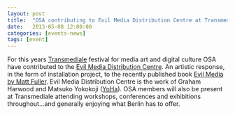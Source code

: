 ```yaml
---
layout: post
title:  "OSA contributing to Evil Media Distribution Centre at Transmediale 2013"
date:   2013-05-08 12:00:00
categories: [events-news]
tags: [event]
---
```


For this years [Transmediale](http://www.transmediale.de/) festival for media art and digital culture OSA have contributed to the [Evil Media Distribution Centre](http://www.transmediale.de/content/evil-media-distribution-centre). An artistic response, in the form of installation project, to the recently published book [Evil Media by Matt Fuller](http://mitpress.mit.edu/books/evil-media-0). Evil Media Distribution Centre is the work of Graham Harwood and Matsuko Yokokoji
([YoHa](http://yoha.co.uk/)).
OSA members will also be present at Transmediale attending workshops, conferences and exhibitions throughout...and generally enjoying what Berlin has to offer.
